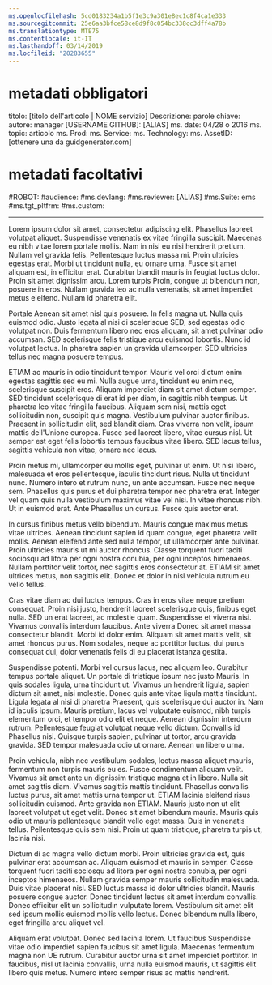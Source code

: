 ```yaml
---
ms.openlocfilehash: 5cd0183234a1b5f1e3c9a301e8ec1c8f4ca1e333
ms.sourcegitcommit: 25e6aa3bfce58ce8d9f8c054bc338cc3dff4a78b
ms.translationtype: MTE75
ms.contentlocale: it-IT
ms.lasthandoff: 03/14/2019
ms.locfileid: "20283655"
---
```

# <a name="required-metadata"></a>metadati obbligatori

titolo: [titolo dell'articolo | NOME servizio] Descrizione: parole chiave: autore: manager [USERNAME GITHUB]: [ALIAS] ms. date: 04/28 o 2016 ms. topic: articolo ms. Prod: ms. Service: ms. Technology: ms. AssetID: [ottenere una da guidgenerator.com]

# <a name="optional-metadata"></a>metadati facoltativi

#<a name="robots"></a>ROBOT:
#<a name="audience"></a>audience:
#<a name="msdevlang"></a>ms.devlang:
#<a name="msreviewer-alias"></a>ms.reviewer: [ALIAS]
#<a name="mssuite-ems"></a>ms.Suite: ems
#<a name="mstgtpltfrm"></a>ms.tgt_pltfrm:
#<a name="mscustom"></a>ms.custom:

---
Lorem ipsum dolor sit amet, consectetur adipiscing elit. Phasellus laoreet volutpat aliquet. Suspendisse venenatis ex vitae fringilla suscipit. Maecenas eu nibh vitae lorem portale mollis. Nam in nisi eu nisi hendrerit pretium. Nullam vel gravida felis. Pellentesque luctus massa mi. Proin ultricies egestas erat. Morbi ut tincidunt nulla, eu ornare urna. Fusce sit amet aliquam est, in efficitur erat. Curabitur blandit mauris in feugiat luctus dolor. Proin sit amet dignissim arcu. Lorem turpis Proin, congue ut bibendum non, posuere in eros. Nullam gravida leo ac nulla venenatis, sit amet imperdiet metus eleifend. Nullam id pharetra elit.

Portale Aenean sit amet nisl quis posuere. In felis magna ut. Nulla quis euismod odio. Justo legata al nisi di scelerisque SED, sed egestas odio volutpat non. Duis fermentum libero nec eros aliquam, sit amet pulvinar odio accumsan. SED scelerisque felis tristique arcu euismod lobortis. Nunc id volutpat lectus. In pharetra sapien un gravida ullamcorper. SED ultricies tellus nec magna posuere tempus.

ETIAM ac mauris in odio tincidunt tempor. Mauris vel orci dictum enim egestas sagittis sed eu mi. Nulla augue urna, tincidunt eu enim nec, scelerisque suscipit eros. Aliquam imperdiet diam sit amet dictum semper. SED tincidunt scelerisque di erat id per diam, in sagittis nibh tempus. Ut pharetra leo vitae fringilla faucibus. Aliquam sem nisi, mattis eget sollicitudin non, suscipit quis magna. Vestibulum pulvinar auctor finibus. Praesent in sollicitudin elit, sed blandit diam. Cras viverra non velit, ipsum mattis dell'Unione europea. Fusce sed laoreet libero, vitae cursus nisl. Ut semper est eget felis lobortis tempus faucibus vitae libero. SED lacus tellus, sagittis vehicula non vitae, ornare nec lacus.

Proin metus mi, ullamcorper eu mollis eget, pulvinar ut enim. Ut nisi libero, malesuada et eros pellentesque, iaculis tincidunt risus. Nulla ut tincidunt nunc. Numero intero et rutrum nunc, un ante accumsan. Fusce nec neque sem. Phasellus quis purus et dui pharetra tempor nec pharetra erat. Integer vel quam quis nulla vestibulum maximus vitae vel nisi. In vitae rhoncus nibh. Ut in euismod erat. Ante Phasellus un cursus. Fusce quis auctor erat.

In cursus finibus metus vello bibendum. Mauris congue maximus metus vitae ultrices. Aenean tincidunt sapien id quam congue, eget pharetra velit mollis. Aenean eleifend ante sed nulla tempor, ut ullamcorper ante pulvinar. Proin ultricies mauris ut mi auctor rhoncus. Classe torquent fuori taciti sociosqu ad litora per ogni nostra conubia, per ogni inceptos himenaeos. Nullam porttitor velit tortor, nec sagittis eros consectetur at. ETIAM sit amet ultrices metus, non sagittis elit. Donec et dolor in nisl vehicula rutrum eu vello tellus.

Cras vitae diam ac dui luctus tempus. Cras in eros vitae neque pretium consequat. Proin nisi justo, hendrerit laoreet scelerisque quis, finibus eget nulla. SED un erat laoreet, ac molestie quam. Suspendisse et viverra nisi. Vivamus convallis interdum faucibus. Ante viverra Donec sit amet massa consectetur blandit. Morbi id dolor enim. Aliquam sit amet mattis velit, sit amet rhoncus purus. Nom sodales, neque ac porttitor luctus, dui purus consequat dui, dolor venenatis felis di eu placerat istanza gestita.

Suspendisse potenti. Morbi vel cursus lacus, nec aliquam leo. Curabitur tempus portale aliquet. Un portale di tristique ipsum nec justo Mauris. In quis sodales ligula, urna tincidunt ut. Vivamus un hendrerit ligula, sapien dictum sit amet, nisi molestie. Donec quis ante vitae ligula mattis tincidunt. Ligula legata al nisi di pharetra Praesent, quis scelerisque dui auctor in. Nam id iaculis ipsum. Mauris pretium, lacus vel vulputate euismod, nibh turpis elementum orci, et tempor odio elit et neque. Aenean dignissim interdum rutrum. Pellentesque feugiat volutpat neque vello dictum. Convallis id Phasellus nisi. Quisque turpis sapien, pulvinar ut tortor, arcu gravida gravida. SED tempor malesuada odio ut ornare. Aenean un libero urna.

Proin vehicula, nibh nec vestibulum sodales, lectus massa aliquet mauris, fermentum non turpis mauris eu es. Fusce condimentum aliquam velit. Vivamus sit amet ante un dignissim tristique magna et in libero. Nulla sit amet sagittis diam. Vivamus sagittis mattis tincidunt. Phasellus convallis luctus purus, sit amet mattis urna tempor ut. ETIAM lacinia eleifend risus sollicitudin euismod. Ante gravida non ETIAM. Mauris justo non ut elit laoreet volutpat ut eget velit. Donec sit amet bibendum mauris. Mauris quis odio ut mauris pellentesque blandit vello eget massa. Duis in venenatis tellus. Pellentesque quis sem nisi. Proin ut quam tristique, pharetra turpis ut, lacinia nisi.

Dictum di ac magna vello dictum morbi. Proin ultricies gravida est, quis pulvinar erat accumsan ac. Aliquam euismod et mauris in semper. Classe torquent fuori taciti sociosqu ad litora per ogni nostra conubia, per ogni inceptos himenaeos. Nullam gravida semper mauris sollicitudin malesuada. Duis vitae placerat nisl. SED luctus massa id dolor ultricies blandit. Mauris posuere congue auctor. Donec tincidunt lectus sit amet interdum convallis. Donec efficitur elit un sollicitudin vulputate lorem. Vestibulum sit amet elit sed ipsum mollis euismod mollis vello lectus. Donec bibendum nulla libero, eget fringilla arcu aliquet vel.

Aliquam erat volutpat. Donec sed lacinia lorem. Ut faucibus Suspendisse vitae odio imperdiet sapien faucibus sit amet ligula. Maecenas fermentum magna non UE rutrum. Curabitur auctor urna sit amet imperdiet porttitor. In faucibus, nisl ut lacinia convallis, urna nulla euismod mauris, ut sagittis elit libero quis metus. Numero intero semper risus ac mattis hendrerit.
